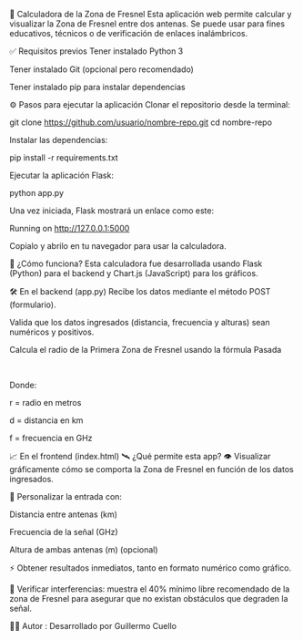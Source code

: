 📡 Calculadora de la Zona de Fresnel
Esta aplicación web permite calcular y visualizar la Zona de Fresnel entre dos antenas. Se puede usar para fines educativos, técnicos o de verificación de enlaces inalámbricos.

✅ Requisitos previos
Tener instalado Python 3

Tener instalado Git (opcional pero recomendado)

Tener instalado pip para instalar dependencias

⚙️ Pasos para ejecutar la aplicación
Clonar el repositorio desde la terminal:

git clone https://github.com/usuario/nombre-repo.git
cd nombre-repo

Instalar las dependencias:

pip install -r requirements.txt


Ejecutar la aplicación Flask:

python app.py


Una vez iniciada, Flask mostrará un enlace como este:

Running on http://127.0.0.1:5000

Copialo y abrilo en tu navegador para usar la calculadora.

🧠 ¿Cómo funciona?
Esta calculadora fue desarrollada usando Flask (Python) para el backend y Chart.js (JavaScript) para los gráficos.

🛠️ En el backend (app.py)
Recibe los datos mediante el método POST (formulario).

Valida que los datos ingresados (distancia, frecuencia y alturas) sean numéricos y positivos.

Calcula el radio de la Primera Zona de Fresnel usando la fórmula Pasada


 
​
 
Donde:

r = radio en metros

d = distancia en km

f = frecuencia en GHz

📈 En el frontend (index.html)
🛰️ ¿Qué permite esta app?
👁️ Visualizar gráficamente cómo se comporta la Zona de Fresnel en función de los datos ingresados.

📝 Personalizar la entrada con:

Distancia entre antenas (km)

Frecuencia de la señal (GHz)

Altura de ambas antenas (m) (opcional)

⚡ Obtener resultados inmediatos, tanto en formato numérico como gráfico.

🚫 Verificar interferencias: muestra el 40% mínimo libre recomendado de la zona de Fresnel para asegurar que no existan obstáculos que degraden la señal.

👨‍💻 Autor :
Desarrollado por Guillermo Cuello

